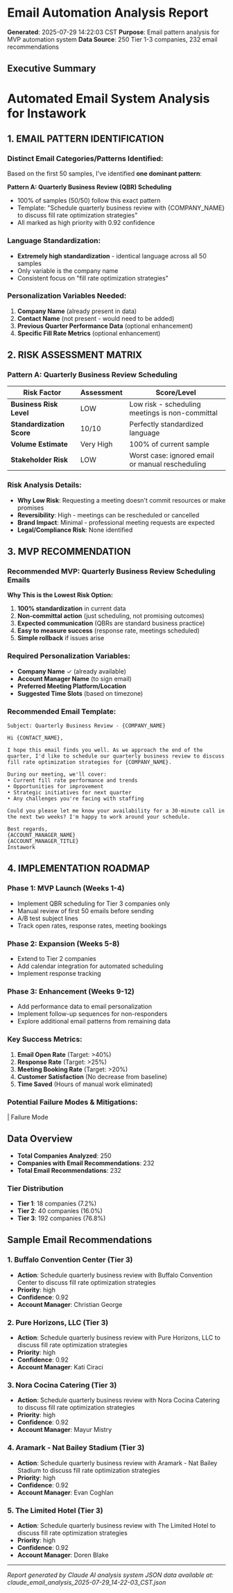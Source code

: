 # Email Automation Analysis Report

**Generated**: 2025-07-29 14:22:03 CST
**Purpose**: Email pattern analysis for MVP automation system
**Data Source**: 250 Tier 1-3 companies, 232 email recommendations

## Executive Summary

# Automated Email System Analysis for Instawork

## 1. EMAIL PATTERN IDENTIFICATION

### Distinct Email Categories/Patterns Identified:

Based on the first 50 samples, I've identified **one dominant pattern**:

**Pattern A: Quarterly Business Review (QBR) Scheduling**
- 100% of samples (50/50) follow this exact pattern
- Template: "Schedule quarterly business review with {COMPANY_NAME} to discuss fill rate optimization strategies"
- All marked as high priority with 0.92 confidence

### Language Standardization:
- **Extremely high standardization** - identical language across all 50 samples
- Only variable is the company name
- Consistent focus on "fill rate optimization strategies"

### Personalization Variables Needed:
1. **Company Name** (already present in data)
2. **Contact Name** (not present - would need to be added)
3. **Previous Quarter Performance Data** (optional enhancement)
4. **Specific Fill Rate Metrics** (optional enhancement)

## 2. RISK ASSESSMENT MATRIX

### Pattern A: Quarterly Business Review Scheduling

| Risk Factor | Assessment | Score/Level |
|------------|------------|-------------|
| **Business Risk Level** | LOW | Low risk - scheduling meetings is non-committal |
| **Standardization Score** | 10/10 | Perfectly standardized language |
| **Volume Estimate** | Very High | 100% of current sample |
| **Stakeholder Risk** | LOW | Worst case: ignored email or manual rescheduling |

### Risk Analysis Details:
- **Why Low Risk**: Requesting a meeting doesn't commit resources or make promises
- **Reversibility**: High - meetings can be rescheduled or cancelled
- **Brand Impact**: Minimal - professional meeting requests are expected
- **Legal/Compliance Risk**: None identified

## 3. MVP RECOMMENDATION

### Recommended MVP: Quarterly Business Review Scheduling Emails

**Why This is the Lowest Risk Option:**
1. **100% standardization** in current data
2. **Non-committal action** (just scheduling, not promising outcomes)
3. **Expected communication** (QBRs are standard business practice)
4. **Easy to measure success** (response rate, meetings scheduled)
5. **Simple rollback** if issues arise

### Required Personalization Variables:
- **Company Name** ✓ (already available)
- **Account Manager Name** (to sign email)
- **Preferred Meeting Platform/Location**
- **Suggested Time Slots** (based on timezone)

### Recommended Email Template:

```
Subject: Quarterly Business Review - {COMPANY_NAME}

Hi {CONTACT_NAME},

I hope this email finds you well. As we approach the end of the quarter, I'd like to schedule our quarterly business review to discuss fill rate optimization strategies for {COMPANY_NAME}.

During our meeting, we'll cover:
• Current fill rate performance and trends
• Opportunities for improvement
• Strategic initiatives for next quarter
• Any challenges you're facing with staffing

Could you please let me know your availability for a 30-minute call in the next two weeks? I'm happy to work around your schedule.

Best regards,
{ACCOUNT_MANAGER_NAME}
{ACCOUNT_MANAGER_TITLE}
Instawork
```

## 4. IMPLEMENTATION ROADMAP

### Phase 1: MVP Launch (Weeks 1-4)
- Implement QBR scheduling for Tier 3 companies only
- Manual review of first 50 emails before sending
- A/B test subject lines
- Track open rates, response rates, meeting bookings

### Phase 2: Expansion (Weeks 5-8)
- Extend to Tier 2 companies
- Add calendar integration for automated scheduling
- Implement response tracking

### Phase 3: Enhancement (Weeks 9-12)
- Add performance data to email personalization
- Implement follow-up sequences for non-responders
- Explore additional email patterns from remaining data

### Key Success Metrics:
1. **Email Open Rate** (Target: >40%)
2. **Response Rate** (Target: >25%)
3. **Meeting Booking Rate** (Target: >20%)
4. **Customer Satisfaction** (No decrease from baseline)
5. **Time Saved** (Hours of manual work eliminated)

### Potential Failure Modes & Mitigations:

| Failure Mode

## Data Overview

- **Total Companies Analyzed**: 250
- **Companies with Email Recommendations**: 232
- **Total Email Recommendations**: 232

### Tier Distribution
- **Tier 1**: 18 companies (7.2%)
- **Tier 2**: 40 companies (16.0%)
- **Tier 3**: 192 companies (76.8%)

## Sample Email Recommendations


### 1. Buffalo Convention Center (Tier 3)
- **Action**: Schedule quarterly business review with Buffalo Convention Center to discuss fill rate optimization strategies
- **Priority**: high
- **Confidence**: 0.92
- **Account Manager**: Christian George

### 2. Pure Horizons, LLC (Tier 3)
- **Action**: Schedule quarterly business review with Pure Horizons, LLC to discuss fill rate optimization strategies
- **Priority**: high
- **Confidence**: 0.92
- **Account Manager**: Kati Ciraci

### 3. Nora Cocina Catering (Tier 3)
- **Action**: Schedule quarterly business review with Nora Cocina Catering to discuss fill rate optimization strategies
- **Priority**: high
- **Confidence**: 0.92
- **Account Manager**: Mayur Mistry

### 4. Aramark - Nat Bailey Stadium (Tier 3)
- **Action**: Schedule quarterly business review with Aramark - Nat Bailey Stadium to discuss fill rate optimization strategies
- **Priority**: high
- **Confidence**: 0.92
- **Account Manager**: Evan Coghlan

### 5. The Limited Hotel (Tier 3)
- **Action**: Schedule quarterly business review with The Limited Hotel to discuss fill rate optimization strategies
- **Priority**: high
- **Confidence**: 0.92
- **Account Manager**: Doren Blake

---
*Report generated by Claude AI analysis system*
*JSON data available at: claude_email_analysis_2025-07-29_14-22-03_CST.json*
